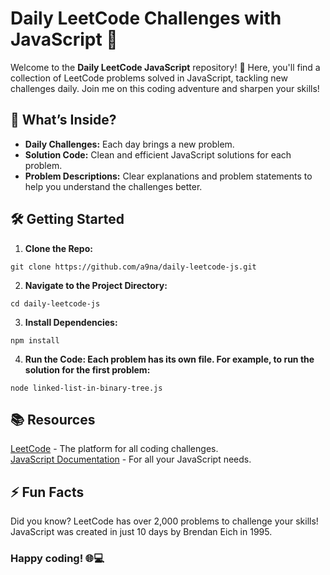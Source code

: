 # Daily LeetCode Challenges with JavaScript 🌟

Welcome to the **Daily LeetCode JavaScript** repository! 🚀 Here, you'll find a collection of LeetCode problems solved in JavaScript, 
tackling new challenges daily. Join me on this coding adventure and sharpen your skills!

## 🎯 What’s Inside?

- **Daily Challenges:** Each day brings a new problem. 
- **Solution Code:** Clean and efficient JavaScript solutions for each problem.
- **Problem Descriptions:** Clear explanations and problem statements to help you understand the challenges better.

## 🛠️ Getting Started

1. **Clone the Repo:**
```
git clone https://github.com/a9na/daily-leetcode-js.git
```
2. **Navigate to the Project Directory:**
```
cd daily-leetcode-js
```
3. **Install Dependencies:**
```
npm install
```
4. **Run the Code: Each problem has its own file. For example, to run the solution for the first problem:**
```
node linked-list-in-binary-tree.js
```

## 📚 Resources
[LeetCode](https://leetcode.com/) - The platform for all coding challenges.
<br>
[JavaScript Documentation](https://devdocs.io/javascript/) - For all your JavaScript needs.

## ⚡ Fun Facts
Did you know? LeetCode has over 2,000 problems to challenge your skills!
<br>
JavaScript was created in just 10 days by Brendan Eich in 1995.

### Happy coding! 🌐💻
